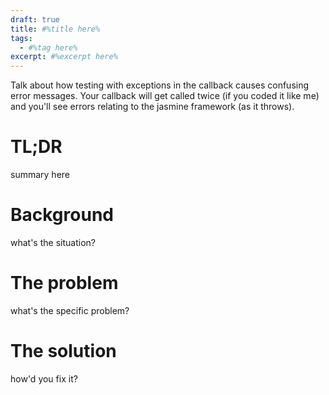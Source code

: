 ```yaml
---
draft: true
title: #%title here%
tags:
  - #%tag here%
excerpt: #%excerpt here%
---
```


Talk about how testing with exceptions in the callback causes confusing error messages. Your callback will get called twice (if you coded it like me) and you'll see errors relating to the jasmine framework (as it throws).

# TL;DR
summary here

# Background
what's the situation?

# The problem
what's the specific problem?

# The solution
how'd you fix it?